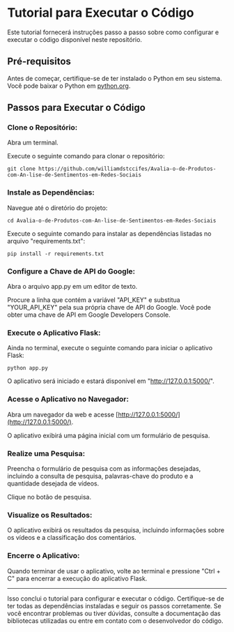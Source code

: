 # Tutorial para Executar o Código

Este tutorial fornecerá instruções passo a passo sobre como configurar e executar o código disponível neste repositório.

## Pré-requisitos

Antes de começar, certifique-se de ter instalado o Python em seu sistema. Você pode baixar o Python em [python.org](https://www.python.org/).

## Passos para Executar o Código

### Clone o Repositório:

Abra um terminal.

Execute o seguinte comando para clonar o repositório:

```
git clone https://github.com/williamdstccifes/Avalia-o-de-Produtos-com-An-lise-de-Sentimentos-em-Redes-Sociais
```

### Instale as Dependências:

Navegue até o diretório do projeto:

```
cd Avalia-o-de-Produtos-com-An-lise-de-Sentimentos-em-Redes-Sociais
```

Execute o seguinte comando para instalar as dependências listadas no arquivo "requirements.txt":

```
pip install -r requirements.txt
```

### Configure a Chave de API do Google:

Abra o arquivo app.py em um editor de texto.

Procure a linha que contém a variável "API_KEY" e substitua "YOUR_API_KEY" pela sua própria chave de API do Google. Você pode obter uma chave de API em Google Developers Console.

### Execute o Aplicativo Flask:

Ainda no terminal, execute o seguinte comando para iniciar o aplicativo Flask:

```
python app.py
```

O aplicativo será iniciado e estará disponível em "http://127.0.0.1:5000/".

### Acesse o Aplicativo no Navegador:

Abra um navegador da web e acesse [http://127.0.0.1:5000/](http://127.0.0.1:5000/).

O aplicativo exibirá uma página inicial com um formulário de pesquisa.

### Realize uma Pesquisa:

Preencha o formulário de pesquisa com as informações desejadas, incluindo a consulta de pesquisa, palavras-chave do produto e a quantidade desejada de vídeos.

Clique no botão de pesquisa.

### Visualize os Resultados:

O aplicativo exibirá os resultados da pesquisa, incluindo informações sobre os vídeos e a classificação dos comentários.

### Encerre o Aplicativo:

Quando terminar de usar o aplicativo, volte ao terminal e pressione "Ctrl + C" para encerrar a execução do aplicativo Flask.


---
Isso conclui o tutorial para configurar e executar o código. Certifique-se de ter todas as dependências instaladas e seguir os passos corretamente. Se você encontrar problemas ou tiver dúvidas, consulte a documentação das bibliotecas utilizadas ou entre em contato com o desenvolvedor do código.
